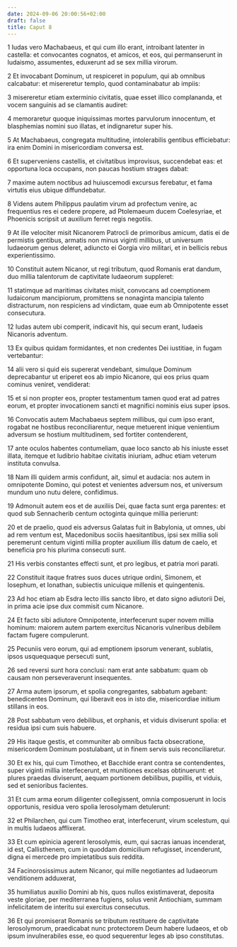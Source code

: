 ```yaml
---
date: 2024-09-06 20:00:56+02:00
draft: false
title: Caput 8
---
```





1 Iudas vero Machabaeus, et qui cum illo erant, introibant latenter in castella: et convocantes cognatos, et amicos, et eos, qui permanserunt in Iudaismo, assumentes, eduxerunt ad se sex millia virorum.

2 Et invocabant Dominum, ut respiceret in populum, qui ab omnibus calcabatur: et misereretur templo, quod contaminabatur ab impiis:

3 misereretur etiam exterminio civitatis, quae esset illico complananda, et vocem sanguinis ad se clamantis audiret:

4 memoraretur quoque iniquissimas mortes parvulorum innocentum, et blasphemias nomini suo illatas, et indignaretur super his.

5 At Machabaeus, congregata multitudine, intolerabilis gentibus efficiebatur: ira enim Domini in misericordiam conversa est.

6 Et superveniens castellis, et civitatibus improvisus, succendebat eas: et opportuna loca occupans, non paucas hostium strages dabat:

7 maxime autem noctibus ad huiuscemodi excursus ferebatur, et fama virtutis eius ubique diffundebatur.

8 Videns autem Philippus paulatim virum ad profectum venire, ac frequentius res ei cedere propere, ad Ptolemaeum ducem Coelesyriae, et Phoenicis scripsit ut auxilium ferret regis negotiis.

9 At ille velociter misit Nicanorem Patrocli de primoribus amicum, datis ei de permistis gentibus, armatis non minus viginti millibus, ut universum Iudaeorum genus deleret, adiuncto ei Gorgia viro militari, et in bellicis rebus experientissimo.

10 Constituit autem Nicanor, ut regi tributum, quod Romanis erat dandum, duo millia talentorum de captivitate Iudaeorum suppleret:

11 statimque ad maritimas civitates misit, convocans ad coemptionem Iudaicorum mancipiorum, promittens se nonaginta mancipia talento distracturum, non respiciens ad vindictam, quae eum ab Omnipotente esset consecutura.

12 Iudas autem ubi comperit, indicavit his, qui secum erant, Iudaeis Nicanoris adventum.

13 Ex quibus quidam formidantes, et non credentes Dei iustitiae, in fugam vertebantur:

14 alii vero si quid eis supererat vendebant, simulque Dominum deprecabantur ut eriperet eos ab impio Nicanore, qui eos prius quam cominus veniret, vendiderat:

15 et si non propter eos, propter testamentum tamen quod erat ad patres eorum, et propter invocationem sancti et magnifici nominis eius super ipsos.

16 Convocatis autem Machabaeus septem millibus, qui cum ipso erant, rogabat ne hostibus reconciliarentur, neque metuerent inique venientium adversum se hostium multitudinem, sed fortiter contenderent,

17 ante oculos habentes contumeliam, quae loco sancto ab his iniuste esset illata, itemque et ludibrio habitae civitatis iniuriam, adhuc etiam veterum instituta convulsa.

18 Nam illi quidem armis confidunt, ait, simul et audacia: nos autem in omnipotente Domino, qui potest et venientes adversum nos, et universum mundum uno nutu delere, confidimus.

19 Admonuit autem eos et de auxiliis Dei, quae facta sunt erga parentes: et quod sub Sennacherib centum octoginta quinque millia perierunt:

20 et de praelio, quod eis adversus Galatas fuit in Babylonia, ut omnes, ubi ad rem ventum est, Macedonibus sociis haesitantibus, ipsi sex millia soli peremerunt centum viginti millia propter auxilium illis datum de caelo, et beneficia pro his plurima consecuti sunt.

21 His verbis constantes effecti sunt, et pro legibus, et patria mori parati.

22 Constituit itaque fratres suos duces utrique ordini, Simonem, et Iosephum, et Ionathan, subiectis unicuique millenis et quingentenis.

23 Ad hoc etiam ab Esdra lecto illis sancto libro, et dato signo adiutorii Dei, in prima acie ipse dux commisit cum Nicanore.

24 Et facto sibi adiutore Omnipotente, interfecerunt super novem millia hominum: maiorem autem partem exercitus Nicanoris vulneribus debilem factam fugere compulerunt.

25 Pecuniis vero eorum, qui ad emptionem ipsorum venerant, sublatis, ipsos usquequaque persecuti sunt,

26 sed reversi sunt hora conclusi: nam erat ante sabbatum: quam ob causam non perseveraverunt insequentes.

27 Arma autem ipsorum, et spolia congregantes, sabbatum agebant: benedicentes Dominum, qui liberavit eos in isto die, misericordiae initium stillans in eos.

28 Post sabbatum vero debilibus, et orphanis, et viduis diviserunt spolia: et residua ipsi cum suis habuere.

29 His itaque gestis, et communiter ab omnibus facta obsecratione, misericordem Dominum postulabant, ut in finem servis suis reconciliaretur.

30 Et ex his, qui cum Timotheo, et Bacchide erant contra se contendentes, super viginti millia interfecerunt, et munitiones excelsas obtinuerunt: et plures praedas diviserunt, aequam portionem debilibus, pupillis, et viduis, sed et senioribus facientes.

31 Et cum arma eorum diligenter collegissent, omnia composuerunt in locis opportunis, residua vero spolia Ierosolymam detulerunt:

32 et Philarchen, qui cum Timotheo erat, interfecerunt, virum scelestum, qui in multis Iudaeos afflixerat.

33 Et cum epinicia agerent Ierosolymis, eum, qui sacras ianuas incenderat, id est, Callisthenem, cum in quoddam domicilium refugisset, incenderunt, digna ei mercede pro impietatibus suis reddita.

34 Facinorosissimus autem Nicanor, qui mille negotiantes ad Iudaeorum venditionem adduxerat,

35 humiliatus auxilio Domini ab his, quos nullos existimaverat, deposita veste gloriae, per mediterranea fugiens, solus venit Antiochiam, summam infelicitatem de interitu sui exercitus consecutus.

36 Et qui promiserat Romanis se tributum restituere de captivitate Ierosolymorum, praedicabat nunc protectorem Deum habere Iudaeos, et ob ipsum invulnerabiles esse, eo quod sequerentur leges ab ipso constitutas.

